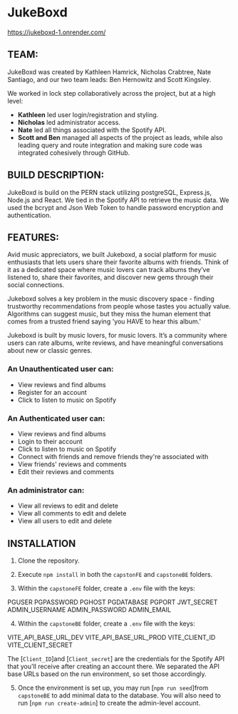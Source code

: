 # JukeBoxd

https://jukeboxd-1.onrender.com/

## TEAM:

JukeBoxd was created by Kathleen Hamrick, Nicholas Crabtree, Nate Santiago, and our two team leads: Ben Hernowitz and Scott Kingsley.

We worked in lock step collaboratively across the project, but at a high level:

- **Kathleen** led user login/registration and styling.
- **Nicholas** led administrator access.
- **Nate** led all things associated with the Spotify API.
- **Scott and Ben** managed all aspects of the project as leads, while also leading query and route integration and making sure code was integrated cohesively through GitHub.

## BUILD DESCRIPTION:

JukeBoxd is build on the PERN stack utilizing postgreSQL, Express.js, Node.js and React. We tied in the Spotify API to retrieve the music data. We used the bcrypt and Json Web Token to handle password encryption and authentication.

## FEATURES:

Avid music appreciators, we built Jukeboxd, a social platform for music enthusiasts that lets users share their favorite albums with friends. Think of it as a dedicated space where music lovers can track albums they’ve listened to, share their favorites, and discover new gems through their social connections.

Jukeboxd solves a key problem in the music discovery space - finding trustworthy recommendations from people whose tastes you actually value. Algorithms can suggest music, but they miss the human element that comes from a trusted friend saying 'you HAVE to hear this album.'

Jukeboxd is built by music lovers, for music lovers. It’s a community where users can rate albums, write reviews, and have meaningful conversations about new or classic genres.

### An Unauthenticated user can:

- View reviews and find albums
- Register for an account
- Click to listen to music on Spotify

### An Authenticated user can:

- View reviews and find albums
- Login to their account
- Click to listen to music on Spotify
- Connect with friends and remove friends they're associated with
- View friends' reviews and comments
- Edit their reviews and comments

### An administrator can:

- View all reviews to edit and delete
- View all comments to edit and delete
- View all users to edit and delete

## INSTALLATION

1. Clone the repository.

2. Execute `npm install` in both the `capstonFE` and `capstoneBE` folders.

3. Within the `capstoneFE` folder, create a `.env` file with the keys:

PGUSER
PGPASSWORD
PGHOST
PGDATABASE
PGPORT
JWT_SECRET
ADMIN_USERNAME
ADMIN_PASSWORD
ADMIN_EMAIL

4. Within the `capstoneBE` folder, create a `.env` file with the keys:

VITE_API_BASE_URL_DEV
VITE_API_BASE_URL_PROD
VITE_CLIENT_ID
VITE_CLIENT_SECRET

The [`Client_ID`]and [`Client_secret`] are the credentials for the Spotify API that you'll receive after creating an account there. We separated the API base URLs based on the run environment, so set those accordingly.

5. Once the environment is set up, you may run [`npm run seed`]from `capstoneBE` to add minimal data to the database. You will also need to run [`npm run create-admin`] to create the admin-level account.
